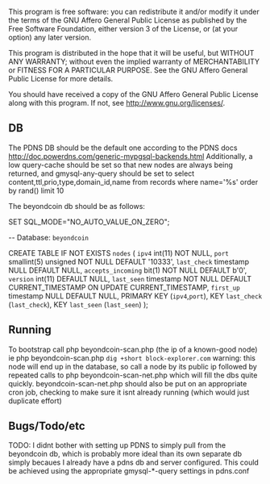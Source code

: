 This program is free software: you can redistribute it and/or modify
it under the terms of the GNU Affero General Public License as
published by the Free Software Foundation, either version 3 of the
License, or (at your option) any later version.

This program is distributed in the hope that it will be useful,
but WITHOUT ANY WARRANTY; without even the implied warranty of
MERCHANTABILITY or FITNESS FOR A PARTICULAR PURPOSE.  See the
GNU Affero General Public License for more details.

You should have received a copy of the GNU Affero General Public License
along with this program.  If not, see <http://www.gnu.org/licenses/>.

DB
--

The PDNS DB should be the default one according to the PDNS docs
http://doc.powerdns.com/generic-mypgsql-backends.html
Additionally, a low query-cache should be set so that new nodes are always
being returned, and gmysql-any-query should be set to
select content,ttl,prio,type,domain_id,name from records where name='%s' order by rand() limit 10

The beyondcoin db should be as follows:

SET SQL_MODE="NO_AUTO_VALUE_ON_ZERO";

-- Database: `beyondcoin`

CREATE TABLE IF NOT EXISTS `nodes` (
  `ipv4` int(11) NOT NULL,
  `port` smallint(5) unsigned NOT NULL DEFAULT '10333',
  `last_check` timestamp NULL DEFAULT NULL,
  `accepts_incoming` bit(1) NOT NULL DEFAULT b'0',
  `version` int(11) DEFAULT NULL,
  `last_seen` timestamp NOT NULL DEFAULT CURRENT_TIMESTAMP ON UPDATE CURRENT_TIMESTAMP,
  `first_up` timestamp NULL DEFAULT NULL,
  PRIMARY KEY (`ipv4`,`port`),
  KEY `last_check` (`last_check`),
  KEY `last_seen` (`last_seen`)
);

Running
-------

To bootstrap call php beyondcoin-scan.php (the ip of a known-good node)
ie
php beyondcoin-scan.php `dig +short block-explorer.com`
warning: this node will end up in the database, so call a node by its public ip
followed by repeated calls to php beyondcoin-scan-net.php which will fill the dbs
quite quickly.
beyondcoin-scan-net.php should also be put on an appropriate cron job, checking
to make sure it isnt already running (which would just duplicate effort)

Bugs/Todo/etc
-------------
TODO: I didnt bother with setting up PDNS to simply pull from the beyondcoin db, which
is probably more ideal than its own separate db simply becaues I already have a pdns
db and server configured.
This could be achieved using the appropriate gmysql-*-query settings in pdns.conf
